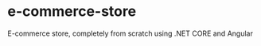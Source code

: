 # e-commerce-store
E-commerce store, completely from scratch using .NET CORE and Angular
 
 
 
 
 
 
 
 
